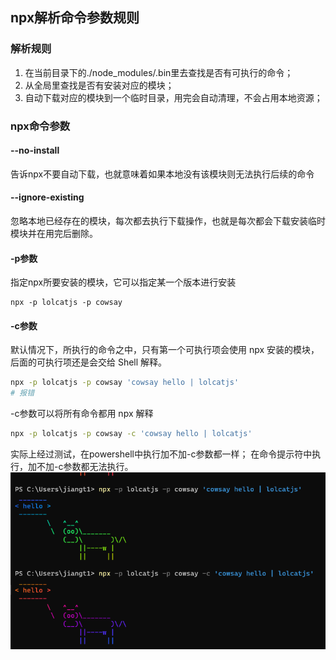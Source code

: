 ## npx解析命令参数规则

### 解析规则
1. 在当前目录下的./node_modules/.bin里去查找是否有可执行的命令；
1. 从全局里查找是否有安装对应的模块；
1. 自动下载对应的模块到一个临时目录，用完会自动清理，不会占用本地资源； 

### npx命令参数

#### --no-install

告诉npx不要自动下载，也就意味着如果本地没有该模块则无法执行后续的命令

#### --ignore-existing 

忽略本地已经存在的模块，每次都去执行下载操作，也就是每次都会下载安装临时模块并在用完后删除。

#### -p参数

指定npx所要安装的模块，它可以指定某一个版本进行安装

    npx -p lolcatjs -p cowsay

#### -c参数

默认情况下，所执行的命令之中，只有第一个可执行项会使用 npx 安装的模块，后面的可执行项还是会交给 Shell 解释。

```sh
npx -p lolcatjs -p cowsay 'cowsay hello | lolcatjs'
# 报错
```
-c参数可以将所有命令都用 npx 解释
```sh
npx -p lolcatjs -p cowsay -c 'cowsay hello | lolcatjs'
```

实际上经过测试，在powershell中执行加不加-c参数都一样；
在命令提示符中执行，加不加-c参数都无法执行。
![Alt text](image.png)